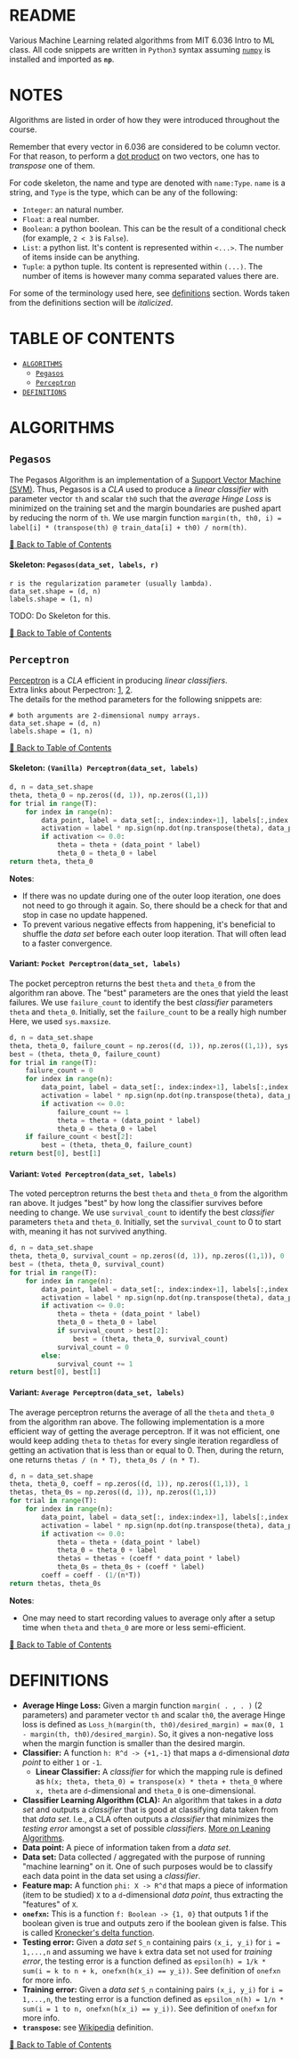# README

Various Machine Learning related algorithms from MIT 6.036 Intro to ML class. All code snippets are written in `Python3` syntax assuming [`numpy`](http://www.numpy.org/) is installed and imported as **`np`**.

# NOTES

Algorithms are listed in order of how they were introduced throughout the course. 

Remember that every vector in 6.036 are considered to be column vector. For that reason, to perform a [dot product](https://en.wikipedia.org/wiki/Dot_product) on two vectors, one has to _transpose_ one of them.

For code skeleton, the name and type are denoted with `name:Type`. `name` is a string, and `Type` is the type, which can be any of the following:
- `Integer`: an natural number.
- `Float`: a real number.
- `Boolean`: a python boolean. This can be the result of a conditional check (for example, `2 < 3` is `False`).
- `List`: a python list. It's content is represented within `<...>`. The number of items inside can be anything.
- `Tuple`: a python tuple. Its content is represented within `(...)`. The number of items is however many comma separated values there are.

For some of the terminology used here, see [definitions](#definitions) section. Words taken from the definitions section will be _italicized_. 

# TABLE OF CONTENTS

- [`ALGORITHMS`](#algorithms)
    - [`Pegasos`](#pegasos)
	- [`Perceptron`](#perceptron)
- [`DEFINITIONS`](#definitions)

# ALGORITHMS

## `Pegasos`

The Pegasos Algorithm is an implementation of a [Support Vector Machine (SVM)](https://en.wikipedia.org/wiki/Support_vector_machine). Thus, Pegasos is a _CLA_ used to produce a _linear classifier_ with parameter vector `th` and scalar `th0` such that the _average Hinge Loss_ is minimized on the training set and the margin boundaries are pushed apart by reducing the norm of `th`. We use margin function `margin(th, th0, i) = label[i] * (transpose(th) @ train_data[i] + th0) / norm(th)`.  

[:small_red_triangle: Back to Table of Contents](#table-of-contents)

#### Skeleton: `Pegasos(data_set, labels, r)`

```
r is the regularization parameter (usually lambda).
data_set.shape = (d, n)
labels.shape = (1, n)
```
TODO: Do Skeleton for this.


[:small_red_triangle: Back to Table of Contents](#table-of-contents)

## `Perceptron`

[Perceptron](https://en.wikipedia.org/wiki/Perceptron) is a _CLA_ efficient in producing _linear classifiers_.  
Extra links about Perpectron: [1](http://www.ciml.info/dl/v0_8/ciml-v0_8-ch03.pdf), [2](https://en.wikipedia.org/wiki/Perceptron).  
The details for the method parameters for the following snippets are:
```
# both arguments are 2-dimensional numpy arrays.
data_set.shape = (d, n)
labels.shape = (1, n)
```

[:small_red_triangle: Back to Table of Contents](#table-of-contents)

#### Skeleton: `(Vanilla) Perceptron(data_set, labels)`

```python
d, n = data_set.shape
theta, theta_0 = np.zeros((d, 1)), np.zeros((1,1))
for trial in range(T):
    for index in range(n):
        data_point, label = data_set[:, index:index+1], labels[:,index:index+1]
        activation = label * np.sign(np.dot(np.transpose(theta), data_point) + theta_0)
        if activation <= 0.0:
            theta = theta + (data_point * label)
            theta_0 = theta_0 + label
return theta, theta_0
```

**Notes**: 
- If there was no update during one of the outer loop iteration, one does not need to go through it again. So, there should be a check for that and stop in case no update happened. 
- To prevent various negative effects from happening, it's beneficial to shuffle the _data set_ before each outer loop iteration. That will often lead to a faster convergence. 

#### Variant: `Pocket Perceptron(data_set, labels)`

The pocket perceptron returns the best `theta` and `theta_0` from the algorithm ran above. The "best" parameters are the ones that yield the least failures. We use `failure_count` to identify the best _classifier_ parameters `theta` and `theta_0`. Initially, set the `failure_count` to be a really high number Here, we used `sys.maxsize`.

```python
d, n = data_set.shape
theta, theta_0, failure_count = np.zeros((d, 1)), np.zeros((1,1)), sys.maxsize
best = (theta, theta_0, failure_count)
for trial in range(T):
    failure_count = 0
    for index in range(n):
        data_point, label = data_set[:, index:index+1], labels[:,index:index+1]
        activation = label * np.sign(np.dot(np.transpose(theta), data_point) + theta_0)
        if activation <= 0.0:
            failure_count += 1
            theta = theta + (data_point * label)
            theta_0 = theta_0 + label
    if failure_count < best[2]:
        best = (theta, theta_0, failure_count)
return best[0], best[1]
```

#### Variant: `Voted Perceptron(data_set, labels)`

The voted perceptron returns the best `theta` and `theta_0` from the algorithm ran above. It judges "best" by how long the classifier survives before needing to change. We use `survival_count` to identify the best _classifier_ parameters `theta` and `theta_0`. Initially, set the `survival_count` to 0 to start with, meaning it has not survived anything.

```python
d, n = data_set.shape
theta, theta_0, survival_count = np.zeros((d, 1)), np.zeros((1,1)), 0
best = (theta, theta_0, survival_count)
for trial in range(T):
    for index in range(n):
        data_point, label = data_set[:, index:index+1], labels[:,index:index+1]
        activation = label * np.sign(np.dot(np.transpose(theta), data_point) + theta_0)
        if activation <= 0.0:
            theta = theta + (data_point * label)
            theta_0 = theta_0 + label
            if survival_count > best[2]:
                best = (theta, theta_0, survival_count)
            survival_count = 0
        else:
            survival_count += 1
return best[0], best[1]
```

#### Variant: `Average Perceptron(data_set, labels)`

The average perceptron returns the average of all the `theta` and `theta_0` from the algorithm ran above. The following implementation is a more efficient way of getting the average perceptron. If it was not efficient, one would keep adding `theta` to `thetas` for every single iteration regardless of getting an activation that is less than or equal to 0. Then, during the return, one returns `thetas / (n * T), theta_0s / (n * T)`.

```python
d, n = data_set.shape
theta, theta_0, coeff = np.zeros((d, 1)), np.zeros((1,1)), 1
thetas, theta_0s = np.zeros((d, 1)), np.zeros((1,1))
for trial in range(T):
    for index in range(n):
        data_point, label = data_set[:, index:index+1], labels[:,index:index+1]
        activation = label * np.sign(np.dot(np.transpose(theta), data_point) + theta_0)
        if activation <= 0.0:
            theta = theta + (data_point * label)
            theta_0 = theta_0 + label
            thetas = thetas + (coeff * data_point * label)
            theta_0s = theta_0s + (coeff * label)
        coeff = coeff - (1/(n*T))
return thetas, theta_0s
```

**Notes**: 
- One may need to start recording values to average only after a setup time when `theta` and `theta_0` are more or less semi-efficient. 

[:small_red_triangle: Back to Table of Contents](#table-of-contents)

# DEFINITIONS

- **Average Hinge Loss:** Given a margin function `margin( . , . )` (2 parameters) and parameter vector `th` and scalar `th0`, the average Hinge loss is defined as `Loss_h(margin(th, th0)/desired_margin) = max(0, 1 - margin(th, th0)/desired_margin)`. So, it gives a non-negative loss when the margin function is smaller than the desired margin.
- **Classifier:** A function `h: R^d -> {+1,-1}` that maps a `d`-dimensional _data point_ to either `1` or `-1`. 
	- **Linear Classifier:** A _classifier_ for which the mapping rule is defined as `h(x; theta, theta_0) = transpose(x) * theta + theta_0` where `x, theta` are `d`-dimensional and `theta_0` is one-dimensional. 
- **Classifier Learning Algorithm (CLA):** An algorithm that takes in a _data set_ and outputs a _classifier_ that is good at classifying data taken from that _data set_. I.e., a CLA often outputs a _classifier_ that minimizes the _testing error_ amongst a set of possible _classifiers_. [More on Leaning Algorithms](https://www.igi-global.com/dictionary/learning-algorithm/16821).
- **Data point:** A piece of information taken from a _data set_.
- **Data set:** Data collected / aggregated with the purpose of running "machine learning" on it. One of such purposes would be to classify each data point in the data set using a _classifier_. 
- **Feature map:** A function `phi: X -> R^d` that maps a piece of information (item to be studied) `X` to a `d`-dimensional _data point_, thus extracting the "features" of `X`. 
- **`onefxn`:** This is a function `f: Boolean -> {1, 0}` that outputs 1 if the boolean given is true and outputs zero if the boolean given is false. This is called [Kronecker's delta function](https://en.wikipedia.org/wiki/Kronecker_delta).
- **Testing error:** Given a _data set_ `S_n` containing pairs `(x_i, y_i)` for `i = 1,...,n` and assuming we have `k` extra data set not used for _training error_, the testing error is a function defined as `epsilon(h) = 1/k * sum(i = k to n + k, onefxn(h(x_i) == y_i))`. See definition of `onefxn` for more info.
- **Training error:** Given a _data set_ `S_n` containing pairs `(x_i, y_i)` for `i = 1,...,n`, the testing error is a function defined as `epsilon_n(h) = 1/n * sum(i = 1 to n, onefxn(h(x_i) == y_i))`. See definition of `onefxn` for more info.
- **`transpose`:** see [Wikipedia](https://en.wikipedia.org/wiki/Transpose) definition.

[:small_red_triangle: Back to Table of Contents](#table-of-contents)